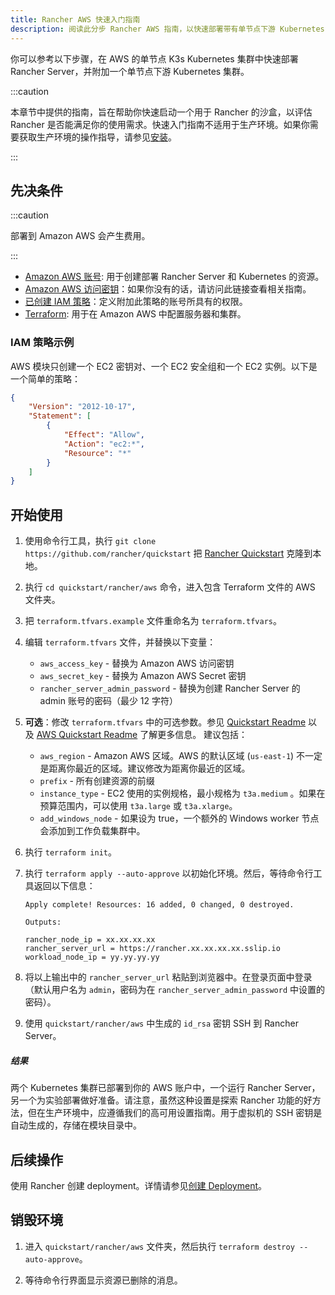 ```yaml
---
title: Rancher AWS 快速入门指南
description: 阅读此分步 Rancher AWS 指南，以快速部署带有单节点下游 Kubernetes 集群的 Rancher Server。
---
```


你可以参考以下步骤，在 AWS 的单节点 K3s Kubernetes 集群中快速部署 Rancher Server，并附加一个单节点下游 Kubernetes 集群。

:::caution

本章节中提供的指南，旨在帮助你快速启动一个用于 Rancher 的沙盒，以评估 Rancher 是否能满足你的使用需求。快速入门指南不适用于生产环境。如果你需要获取生产环境的操作指导，请参见[安装](../../installation-and-upgrade/installation-and-upgrade.md)。

:::

## 先决条件

:::caution

部署到 Amazon AWS 会产生费用。

:::

- [Amazon AWS 账号](https://aws.amazon.com/account/): 用于创建部署 Rancher Server 和 Kubernetes 的资源。
- [Amazon AWS 访问密钥](https://docs.aws.amazon.com/general/latest/gr/managing-aws-access-keys.html)：如果你没有的话，请访问此链接查看相关指南。
- [已创建 IAM 策略](https://docs.aws.amazon.com/IAM/latest/UserGuide/access_policies_create.html#access_policies_create-start)：定义附加此策略的账号所具有的权限。
- [Terraform](https://www.terraform.io/downloads.html): 用于在 Amazon AWS 中配置服务器和集群。

### IAM 策略示例

AWS 模块只创建一个 EC2 密钥对、一个 EC2 安全组和一个 EC2 实例。以下是一个简单的策略：

```json
{
    "Version": "2012-10-17",
    "Statement": [
        {
            "Effect": "Allow",
            "Action": "ec2:*",
            "Resource": "*"
        }
    ]
}
```

## 开始使用

1. 使用命令行工具，执行 `git clone https://github.com/rancher/quickstart` 把 [Rancher Quickstart](https://github.com/rancher/quickstart) 克隆到本地。

2. 执行 `cd quickstart/rancher/aws` 命令，进入包含 Terraform 文件的 AWS 文件夹。

3. 把 `terraform.tfvars.example` 文件重命名为 `terraform.tfvars`。

4. 编辑 `terraform.tfvars` 文件，并替换以下变量：

   - `aws_access_key` - 替换为 Amazon AWS 访问密钥
   - `aws_secret_key` - 替换为 Amazon AWS Secret 密钥
   - `rancher_server_admin_password` - 替换为创建 Rancher Server 的 admin 账号的密码（最少 12 字符）

5. **可选**：修改 `terraform.tfvars` 中的可选参数。参见 [Quickstart Readme](https://github.com/rancher/quickstart) 以及 [AWS Quickstart Readme](https://github.com/rancher/quickstart/tree/master/rancher/aws) 了解更多信息。
   建议包括：

   - `aws_region` - Amazon AWS 区域。AWS 的默认区域 (`us-east-1`) 不一定是距离你最近的区域。建议修改为距离你最近的区域。
   - `prefix` - 所有创建资源的前缀
   - `instance_type` - EC2 使用的实例规格，最小规格为 `t3a.medium` 。如果在预算范围内，可以使用 `t3a.large` 或 `t3a.xlarge`。
   - `add_windows_node` - 如果设为 true，一个额外的 Windows worker 节点会添加到工作负载集群中。

6. 执行 `terraform init`。

7. 执行 `terraform apply --auto-approve` 以初始化环境。然后，等待命令行工具返回以下信息：

   ```
   Apply complete! Resources: 16 added, 0 changed, 0 destroyed.

   Outputs:

   rancher_node_ip = xx.xx.xx.xx
   rancher_server_url = https://rancher.xx.xx.xx.xx.sslip.io
   workload_node_ip = yy.yy.yy.yy
   ```

8. 将以上输出中的 `rancher_server_url` 粘贴到浏览器中。在登录页面中登录（默认用户名为 `admin`，密码为在 `rancher_server_admin_password` 中设置的密码）。
9. 使用 `quickstart/rancher/aws` 中生成的 `id_rsa` 密钥 SSH 到 Rancher Server。

##### 结果

两个 Kubernetes 集群已部署到你的 AWS 账户中，一个运行 Rancher Server，另一个为实验部署做好准备。请注意，虽然这种设置是探索 Rancher 功能的好方法，但在生产环境中，应遵循我们的高可用设置指南。用于虚拟机的 SSH 密钥是自动生成的，存储在模块目录中。

## 后续操作

使用 Rancher 创建 deployment。详情请参见[创建 Deployment](../deploy-workloads/deploy-workloads.md)。

## 销毁环境

1. 进入 `quickstart/rancher/aws` 文件夹，然后执行 `terraform destroy --auto-approve`。

2. 等待命令行界面显示资源已删除的消息。
